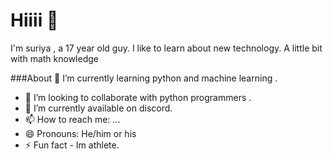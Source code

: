 # Hiiii 👋
I'm suriya , a 17 year old guy. I like to learn about new technology. A little bit with math knowledge

###About
🌱 I’m currently learning python and machine learning .
- 👯 I’m looking to collaborate with python programmers .
- 🔭 I’m currently available on discord.
- 📫 How to reach me: ...
- 😄 Pronouns: He/him or his
- ⚡ Fun fact - Im athlete. 
